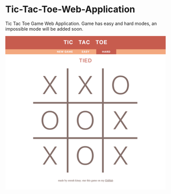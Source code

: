 # Tic-Tac-Toe-Web-Application
Tic Tac Toe Game Web Application. Game has easy and hard modes, an impossible mode will be added soon.


![](images/tictactoe-screenshot.png)

